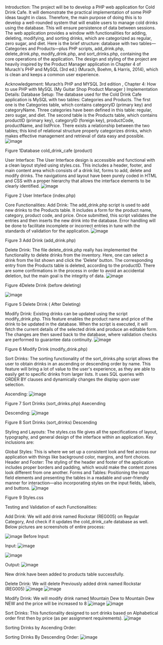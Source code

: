 Introduction:
The project will be to develop a PHP web application for Cold Drink Cafe. It will demonstrate the practical implementation of some PHP ideas taught in class. Therefore, the main purpose of doing this is to develop a well-rounded system that will enable users to manage cold drinks using the database. This will ensure persistence of data between sessions. The web application provides a window with functionalities for adding, deleting, modifying, and sorting drinks, which are categorized as regular, zero sugar, and diet. Here is the brief structure: database with two tables—Categories and Products—plus PHP scripts, add_drink.php, delete_drink.php, modify_drink.php, and sort_drinks.php, containing the core operations of the application. The design and styling of the project are heavily inspired by the Product Manager application in Chapter 4 of Murach's PHP and MySQL (3rd ed.) (Murach, Boehm, & Harris, 2014), which is clean and keeps a common user experience.

Acknowledgement:
Murach’s PHP and MYSQL 3rd edition , Chapter 4: How to use PHP with MySQL (My Guitar Shop Product Manager )
Implementation Details:
Database Setup:
The database used for the Cold Drink Cafe application is MySQL with two tables: Categories and Products. The first one is the Categories table, which contains categoryID (primary key) and categoryName. Three categories have been defined in this table: regular, zero sugar, and diet. The second table is the Products table, which contains productID (primary key), categoryID (foreign key), productCode, productName, and listPrice. There exists a relationship between the two tables; this kind of relational structure properly categorizes drinks, which makes effective management and retrieval of data easy and possible.
 ![image](https://github.com/user-attachments/assets/4f3a450f-9956-496f-b1f8-fd44e68261ef)

Figure 1Database cold_drink_cafe (product)

User Interface:
The User Interface design is accessible and functional with a clean layout styled using styles.css. This includes a header, footer, and main content area which consists of a drink list, forms to add, delete and modify drinks. The navigations and layout have been purely coded in HTML and CSS with a proper hierarchy that allows the interface elements to be clearly identified.
 ![image](https://github.com/user-attachments/assets/9e095937-e8ae-43a0-a5c6-6b44e4d73321)

Figure 2 User Interface (index.php)



Core Functionalities:
Add Drink:
The add_drink.php script is used to add new drinks to the Products table. It includes a form for the product name, category, product code, and price. Once submitted, this script validates the entries and then inserts the new drink into the database. Error handling will be done to facilitate incomplete or incorrect entries in tune with the standards of validation for the application.
 ![image](https://github.com/user-attachments/assets/d7c51adf-3e9c-42a9-922d-bde89cc58503)

Figure 3 Add Drink (add_drink.php)


Delete Drink:
The file delete_drink.php really has implemented the functionality to delete drinks from the inventory. Here, one can select a drink from the list shown and click the 'Delete' button. The corresponding entry from the Products table is deleted, according to the productID. There are some confirmations in the process in order to avoid an accidental deletion, but the main goal is the integrity of data.
 ![image](https://github.com/user-attachments/assets/8580328f-26d8-4e98-8bb3-b844277ae63f)

Figure 4Delete Drink (before deleting)

 ![image](https://github.com/user-attachments/assets/7bf47d50-9040-470b-b000-12f8e7abc0e4)

Figure 5 Delete Drink ( After Deleting)

Modify Drink:
Existing drinks can be updated using the script modify_drink.php. This feature enables the product name and price of the drink to be updated in the database. When the script is executed, it will fetch the current details of the selected drink and produce an editable form. The changes are then saved back to the database, where validation checks are performed to guarantee data continuity.
 ![image](https://github.com/user-attachments/assets/25dd9950-e61a-437e-9af1-dd1d614901b5)

Figure 6 Modify Drink (modify_drink.php)

Sort Drinks:
The sorting functionality of the sort_drinks.php script allows the user to obtain drinks in an ascending or descending order by name. This feature will bring a lot of value to the user's experience, as they are able to easily get to specific drinks from larger lists. It uses SQL queries with ORDER BY clauses and dynamically changes the display upon user selection.

Ascending:
 ![image](https://github.com/user-attachments/assets/962ae38e-08d5-49ea-a03f-474699d77c3f)

Figure 7 Sort Drinks (sort_drinks.php) Asecending

Descending:
 ![image](https://github.com/user-attachments/assets/793aa376-9a84-48aa-9f6b-c5ba1ddb5490)

Figure 8 Sort Drinks (sort_drinks) Descending

Styling and Layouts:
The styles.css file gives all the specifications of layout, typography, and general design of the interface within an application. Key inclusions are:

Global Styles: This is where we set up a consistent look and feel across our application with things like background color, margins, and font choices.
Header and Footer: The styling of the header and footer of the application includes proper borders and padding, which would make the content zones look different from one another.
Forms and Tables: Positioning the input field elements and presenting the tables in a readable and user-friendly manner for interaction—also incorporating styles on the input fields, labels, and buttons.
 ![image](https://github.com/user-attachments/assets/8c4d74fe-8132-445c-b9db-84051ad37e7f)

Figure 9 Styles.css


Testing and Validation of each Functionalities:

Add Drink:
We will add drink named Rockstar (REG005) on Regular Category, And check if it updates the cold_drink_cafe database as well. Below pictures are screenshots of entire process:

 ![image](https://github.com/user-attachments/assets/d2b51707-dbff-47c2-8d7c-58c3cda76b17)
Before Input:

Input:
![image](https://github.com/user-attachments/assets/66733986-363a-41ba-879c-9e40ab44ce86)

 
![image](https://github.com/user-attachments/assets/d74c9851-5ee7-4c0d-8087-1edda48ce583)

Output:
 ![image](https://github.com/user-attachments/assets/52b880d4-b762-452f-860c-3216b058b801)


 
New drink have been added to products table successfully.

Delete Drink:
We will delete Previously added drink named Rockstar (REG005)
 ![image](https://github.com/user-attachments/assets/79060601-3aef-40d6-b32c-4ccd44a8556f)
![image](https://github.com/user-attachments/assets/1c2a58b9-3aac-4276-945d-f48d82a64efa)

 

Modify Drink:
We will modify drink named Mountain Dew to Mountain Dew NEW and the price will be increased to 8
 ![image](https://github.com/user-attachments/assets/879a7202-7525-4baa-be1f-3074e2eb7312)
![image](https://github.com/user-attachments/assets/c025e78a-d03a-4db4-a185-d25e52505c69)


 
Sort Drinks:
This functionality designed to sort drinks based on Alphabetical order first then by price (as per assignment requirements). 
![image](https://github.com/user-attachments/assets/dc005369-42a7-419c-a2a7-52e06065ee6d)

Sorting Drinks by Ascending Order:
 

Sorting Drinks By Descending Order:
![image](https://github.com/user-attachments/assets/8ab76fef-2ba5-4ea6-b917-5f1e5f126ade)

 
 

